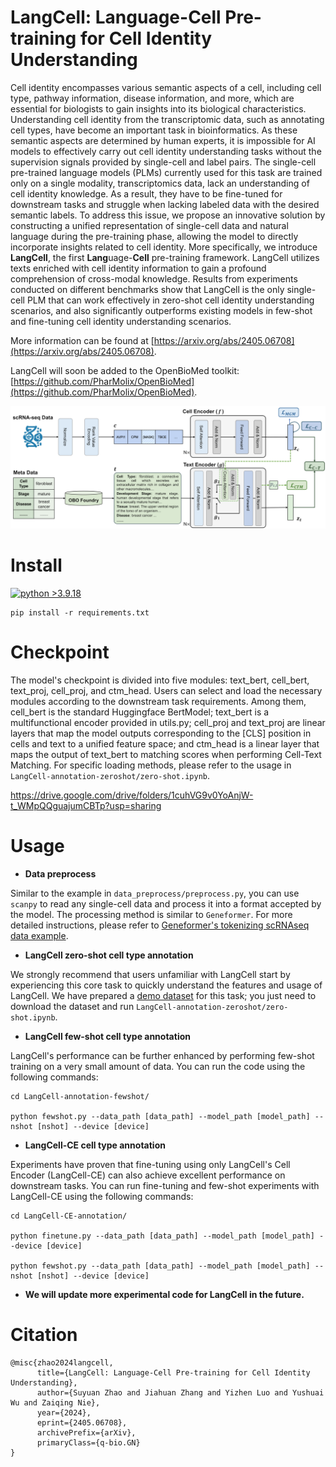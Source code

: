 # LangCell: Language-Cell Pre-training for Cell Identity Understanding


Cell identity encompasses various semantic aspects of a cell, including cell type, pathway information, disease information, and more, which are essential for biologists to gain insights into its biological characteristics. Understanding cell identity from the transcriptomic data, such as annotating cell types, have become an important task in bioinformatics. 
As these semantic aspects are determined by human experts, it is impossible for AI models to effectively carry out cell identity understanding tasks without the supervision signals provided by single-cell and label pairs. 
The single-cell pre-trained language models (PLMs) currently used for this task are trained only on a single modality, transcriptomics data, lack an understanding of cell identity knowledge. As a result, they have to be fine-tuned for downstream tasks and struggle when lacking labeled data with the desired semantic labels.
To address this issue, we propose an innovative solution by constructing a unified representation of single-cell data and natural language during the pre-training phase, allowing the model to directly incorporate insights related to cell identity.
More specifically, we introduce **LangCell**, the first **Lang**uage-**Cell** pre-training framework. 
LangCell utilizes texts enriched with cell identity information to gain a profound comprehension of cross-modal knowledge.
Results from experiments conducted on different benchmarks show that LangCell is the only single-cell PLM that can work effectively in zero-shot cell identity understanding scenarios, and also significantly outperforms existing models in few-shot and fine-tuning cell identity understanding scenarios.

More information can be found at [https://arxiv.org/abs/2405.06708](https://arxiv.org/abs/2405.06708).

LangCell will soon be added to the OpenBioMed toolkit: [https://github.com/PharMolix/OpenBioMed](https://github.com/PharMolix/OpenBioMed).

![LangCell](assets/image.png)


# Install

[![python >3.9.18](https://img.shields.io/badge/python-3.9.18-brightgreen)](https://www.python.org/) 
```
pip install -r requirements.txt
```

# Checkpoint 

The model's checkpoint is divided into five modules: text_bert, cell_bert, text_proj, cell_proj, and ctm_head. Users can select and load the necessary modules according to the downstream task requirements. Among them, cell_bert is the standard Huggingface BertModel; text_bert is a multifunctional encoder provided in utils.py; cell_proj and text_proj are linear layers that map the model outputs corresponding to the [CLS] position in cells and text to a unified feature space; and ctm_head is a linear layer that maps the output of text_bert to matching scores when performing Cell-Text Matching. For specific loading methods, please refer to the usage in `LangCell-annotation-zeroshot/zero-shot.ipynb`.

https://drive.google.com/drive/folders/1cuhVG9v0YoAnjW-t_WMpQQguajumCBTp?usp=sharing

# Usage 
 
- **Data preprocess**

Similar to the example in `data_preprocess/preprocess.py`, you can use `scanpy` to read any single-cell data and process it into a format accepted by the model. The processing method is similar to `Geneformer`. For more detailed instructions, please refer to [Geneformer's tokenizing scRNAseq data example](https://huggingface.co/ctheodoris/Geneformer/blob/main/examples/tokenizing_scRNAseq_data.ipynb).


- **LangCell zero-shot cell type annotation**

We strongly recommend that users unfamiliar with LangCell start by experiencing this core task to quickly understand the features and usage of LangCell. We have prepared a [demo dataset](https://drive.google.com/drive/folders/1cuhVG9v0YoAnjW-t_WMpQQguajumCBTp?usp=sharing) for this task; you just need to download the dataset and run `LangCell-annotation-zeroshot/zero-shot.ipynb`.

- **LangCell few-shot cell type annotation**

LangCell's performance can be further enhanced by performing few-shot training on a very small amount of data. You can run the code using the following commands:
```
cd LangCell-annotation-fewshot/

python fewshot.py --data_path [data_path] --model_path [model_path] --nshot [nshot] --device [device] 
```

- **LangCell-CE cell type annotation**

Experiments have proven that fine-tuning using only LangCell's Cell Encoder (LangCell-CE) can also achieve excellent performance on downstream tasks. You can run fine-tuning and few-shot experiments with LangCell-CE using the following commands:
```
cd LangCell-CE-annotation/

python finetune.py --data_path [data_path] --model_path [model_path] --device [device] 

python fewshot.py --data_path [data_path] --model_path [model_path] --nshot [nshot] --device [device] 
```

- **We will update more experimental code for LangCell in the future.**


# Citation
```
@misc{zhao2024langcell,
      title={LangCell: Language-Cell Pre-training for Cell Identity Understanding}, 
      author={Suyuan Zhao and Jiahuan Zhang and Yizhen Luo and Yushuai Wu and Zaiqing Nie},
      year={2024},
      eprint={2405.06708},
      archivePrefix={arXiv},
      primaryClass={q-bio.GN}
}
```
